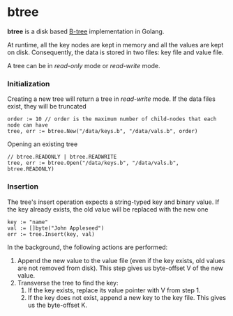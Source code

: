 btree
=====

**btree** is a disk based [B-tree](http://en.wikipedia.org/wiki/B-tree) implementation in Golang. 

At runtime, all the key nodes are kept in memory and all the values are kept on disk. 
Consequently, the data is stored in two files: key file and value file.

A tree can be in *read-only* mode or *read-write* mode. 

### Initialization

Creating a new tree will return a tree in *read-write* mode. If the data files exist, they will be truncated

    order := 10 // order is the maximum number of child-nodes that each node can have
    tree, err := btree.New("/data/keys.b", "/data/vals.b", order)
    
Opening an existing tree

    // btree.READONLY | btree.READWRITE
    tree, err := btree.Open("/data/keys.b", "/data/vals.b", btree.READONLY)

### Insertion

The tree's insert operation expects a string-typed key and binary value. If the key already exists,
the old value will be replaced with the new one

    key := "name"
    val := []byte("John Appleseed")
    err := tree.Insert(key, val)

In the background, the following actions are performed:

1. Append the new value to the value file (even if the key exists, old values are not removed from disk).
This step gives us byte-offset V of the new value.
2. Transverse the tree to find the key:
    1. If the key exists, replace its value pointer with V from step 1.
    2. If the key does not exist, append a new key to the key file. This gives us the byte-offset K.
